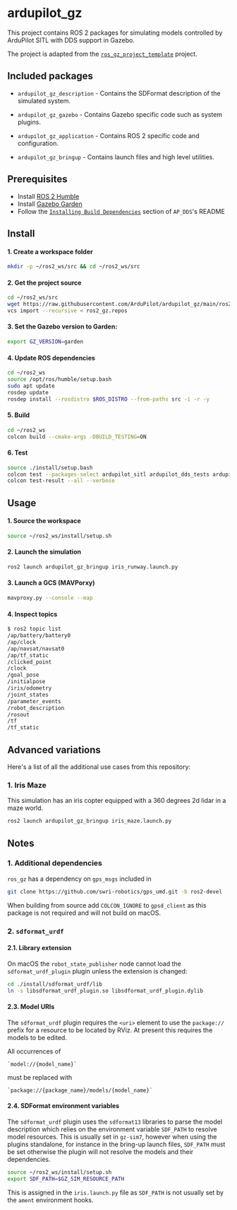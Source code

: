 # ardupilot_gz

This project contains ROS 2 packages for simulating models controlled
by ArduPilot SITL with DDS support in Gazebo.

The project is adapted from the [`ros_gz_project_template`](https://github.com/gazebosim/ros_gz_project_template) project.

## Included packages

* `ardupilot_gz_description` - Contains the SDFormat description of the simulated
  system.

* `ardupilot_gz_gazebo` - Contains Gazebo specific code such as system plugins.

* `ardupilot_gz_application` - Contains ROS 2 specific code and configuration.

* `ardupilot_gz_bringup` - Contains launch files and high level utilities.


## Prerequisites

- Install [ROS 2 Humble](https://docs.ros.org/en/humble/index.html)
- Install [Gazebo Garden](https://gazebosim.org/docs/garden)
- Follow the [`Installing Build Dependencies`](https://github.com/ArduPilot/ardupilot/tree/master/libraries/AP_DDS#installing-build-dependencies) section of `AP_DDS`'s README

## Install

#### 1. Create a workspace folder

```bash
mkdir -p ~/ros2_ws/src && cd ~/ros2_ws/src
```

#### 2. Get the project source

```bash
cd ~/ros2_ws/src
wget https://raw.githubusercontent.com/ArduPilot/ardupilot_gz/main/ros2_gz.repos
vcs import --recursive < ros2_gz.repos
```

#### 3. Set the Gazebo version to Garden:

```bash
export GZ_VERSION=garden
```

#### 4. Update ROS dependencies

```bash
cd ~/ros2_ws
source /opt/ros/humble/setup.bash
sudo apt update
rosdep update
rosdep install --rosdistro $ROS_DISTRO --from-paths src -i -r -y
```

#### 5. Build

```bash
cd ~/ros2_ws
colcon build --cmake-args -DBUILD_TESTING=ON
```

#### 6. Test

```bash
source ./install/setup.bash
colcon test --packages-select ardupilot_sitl ardupilot_dds_tests ardupilot_gazebo ardupilot_gz_applications ardupilot_gz_description ardupilot_gz_gazebo ardupilot_gz_bringup 
colcon test-result --all --verbose
```

## Usage

#### 1. Source the workspace

```bash
source ~/ros2_ws/install/setup.sh
```

#### 2. Launch the simulation

```bash
ros2 launch ardupilot_gz_bringup iris_runway.launch.py
```

#### 3. Launch a GCS (MAVPorxy)

```bash
mavproxy.py --console --map
```

#### 4. Inspect topics

```bash
$ ros2 topic list
/ap/battery/battery0
/ap/clock
/ap/navsat/navsat0
/ap/tf_static
/clicked_point
/clock
/goal_pose
/initialpose
/iris/odometry
/joint_states
/parameter_events
/robot_description
/rosout
/tf
/tf_static
```

## Advanced variations

Here's a list of all the additional use cases from this repository:

### 1. Iris Maze

This simulation has an iris copter equipped with a 360 degrees 2d lidar in a maze world.

```bash
ros2 launch ardupilot_gz_bringup iris_maze.launch.py
```

## Notes

### 1. Additional dependencies

`ros_gz` has a dependency on `gps_msgs` included in

```bash
git clone https://github.com/swri-robotics/gps_umd.git -b ros2-devel
```

When building from source add `COLCON_IGNORE` to `gpsd_client` as
this package is not required and will not build on macOS. 

### 2. `sdformat_urdf`

#### 2.1. Library extension

On macOS the `robot_state_publisher` node cannot load the
`sdformat_urdf_plugin` plugin unless the extension is changed:

```bash
cd ./install/sdformat_urdf/lib
ln -s libsdformat_urdf_plugin.so libsdformat_urdf_plugin.dylib
```

#### 2.3. Model URIs

The `sdformat_urdf` plugin requires the `<uri>` element to use
the `package://` prefix for a resource to be located by RViz. At present
this requires the models to be edited.

All occurrences of

    `model://{model_name}`
must be replaced with

    `package://{package_name}/models/{model_name}`


#### 2.4. SDFormat environment variables

The `sdformat_urdf` plugin uses the `sdformat13` libraries to parse the
model description which relies on the environment variable
`SDF_PATH` to resolve model resources. This is usually set in `gz-sim7`,
however when using the plugins standalone, for instance in the bring-up
launch files, `SDF_PATH` must be set otherwise the plugin will not resolve
the models and their dependencies.

```bash
source ~/ros2_ws/install/setup.sh
export SDF_PATH=$GZ_SIM_RESOURCE_PATH
```

This is assigned in the `iris.launch.py` file as `SDF_PATH` is not usually set
by the `ament` environment hooks.

